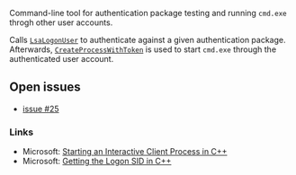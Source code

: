 Command-line tool for authentication package testing and running `cmd.exe` throgh other user accounts.

Calls [`LsaLogonUser`](https://learn.microsoft.com/en-us/windows/win32/api/ntsecapi/nf-ntsecapi-lsalogonuser) to authenticate against a given authentication package. Afterwards, [`CreateProcessWithToken`](https://learn.microsoft.com/en-us/windows/win32/api/winbase/nf-winbase-createprocesswithtokenw) is used to start `cmd.exe` through the authenticated user account.

## Open issues
* [issue #25](../../issues/25)


### Links
* Microsoft: [Starting an Interactive Client Process in C++](https://learn.microsoft.com/en-us/previous-versions/aa379608(v=vs.85))
* Microsoft: [Getting the Logon SID in C++](https://learn.microsoft.com/en-us/previous-versions/aa446670(v=vs.85))
